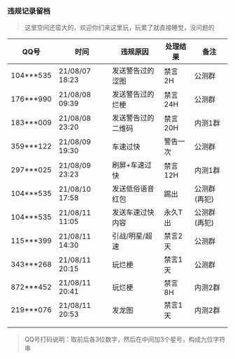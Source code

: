 ### 违规记录留档

> 这里空间还蛮大的，欢迎你们来这里玩，玩累了就直接睡觉，没问题的

QQ号 | 时间 | 违规原因 | 处理结果 | 备注
-- | -- | -- | -- | --
104***535 | 21/08/07 18:23 | 发送警告过的涩图 | 禁言2H | 公测群
176***990 | 21/08/08 09:39 | 发送警告过的烂梗 | 禁言24H | 公测群
183***009 | 21/08/08 23:20 | 发送警告过的二维码| 禁言20H | 内测1群
359***122 | 21/08/09 19:30 | 车速过快 | 警告一次 | 公测群 
297***025 | 21/08/09 23:23 | 刷屏+车速过快 | 禁言12H | 内测1群
104***535 | 21/08/10 17:58 | 发送低俗语音红包 | 踢出 | 公测群(再犯)
104***535 | 21/08/11 11:05 | 发送车速过快内容 | 永久T出 | 公测群(再犯) 
115***399 | 21/08/11 14:30 | 引战/明星/超速 | 禁言2天 | 公测群
343***268 | 21/08/11 20:15 | 玩烂梗 | 禁言1天 | 公测群
872***452 | 21/08/11 20:41 | 玩烂梗 | 禁言8H | 内测2群 
219***076 | 21/08/11 20:53 | 发龙图 | 禁言1天 | 内测2群 
 | | | | 
 | | | | 

> QQ号打码说明：取前后各3位数字，然后在中间加3个星号，构成九位字符串
